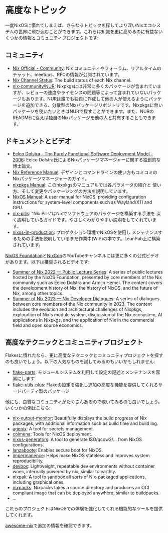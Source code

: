 # 高度なトピック

一度NixOSに慣れてしまえば、さらなるトピックを探してより深いNixエコシステムの世界に飛び込むことができます。これらは知識を更に高めるのに有益ないくつかの情報とコミュニティプロジェクトです:

## コミュニティ

- [Nix Official - Community](https://nixos.org/community/): Nix コミュニティやフォーラム、リアルタイムのチャット、meetups、RFCの情報が公開されています。
- [Nix Channel Status](https://status.nixos.org/): The build status of each Nix channel.
- [nix-community/NUR](https://github.com/nix-community/NUR): Nixpkgsには非常に多くのパッケージが含まれていますが、レビューの速度やライセンスの問題等によって含まれていないパッケージもあります。NURは誰でも独自に作成して他の人が使えるようにパッケージを追加できる、分散型のNixパッケージリポジトリです。Nixpkgsに無いパッケージを使いたいときはNURで探すことができます。また、NURのREADMEに従えば独自のNixパッケージを他の人と共有することもできます。

## ドキュメントとビデオ

- [Eelco Dolstra - The Purely Functional Software Deployment Model - 2006](https://edolstra.github.io/pubs/phd-thesis.pdf):
  Eelco Dolstra氏によるNixパッケージマネージャーに関する独創的な博士論文。
- [Nix Reference Manual](https://nixos.org/manual/nix/stable/package-management/profiles.html):
  デザインとコマンドラインの使い方もコミコミのNixパッケージマネージャーのガイド。
- [nixpkgs Manual](https://nixos.org/manual/nixpkgs/unstable/): このnixpkgsのマニュアルでは各パラメータの紹介と
  使い方、そして変更やパッケージングの方法を説明しています。
- [NixOS Manual](https://nixos.org/manual/nixos/unstable/): A user manual for NixOS,
  providing configuration instructions for system-level components such as Wayland/X11 and
  GPU.
- [nix-pills](https://nixos.org/guides/nix-pills): "Nix Pills"はNixでソフトウェアのパッケージを構築する手法を
  深く説明しているガイドです。やさしくわかりやすい説明をしてくれています。
- [nixos-in-production](https://github.com/Gabriella439/nixos-in-production): プロダクション環境でNixOSを使用し
  メンテナンスするための手法を説明しているまだ作業中(WIP)の本です。LeanPub上に構築されています。

[NixOS Foundation](https://www.youtube.com/@NixOS-Foundation)と[NixCon](https://www.youtube.com/@NixCon)のYouTubeチャンネルには更に多くの公式ビデオがあります。以下は推奨されるビデオです:

- [Summer of Nix 2022 — Public Lecture Series](https://www.youtube.com/playlist?list=PLt4-_lkyRrOMWyp5G-m_d1wtTcbBaOxZk):
  A series of public lectures hosted by the NixOS Foundation, presented by core members of
  the Nix community such as Eelco Dolstra and Armijn Hemel. The content covers the
  development history of Nix, the history of NixOS, and the future of Nix, among other
  topics.
- [Summer of Nix 2023 — Nix Developer Dialogues](https://www.youtube.com/playlist?list=PLt4-_lkyRrOPcBuz_tjm6ZQb-6rJjU3cf):
  A series of dialogues between core members of the Nix community in 2023. The content
  includes the evolution and architectural challenges of Nixpkgs, exploration of Nix's
  module system, discussion of the Nix ecosystem, AI applications in Nixpkgs, and the
  application of Nix in the commercial field and open source economics.

## 高度なテクニックとコミュニティプロジェクト

Flakesに慣れたなら、更に高度なテクニックとコミュニティプロジェクトを探すのも良いでしょう。以下の人気なものを試してみるのもいいかもしれません:

- [flake-parts](https://github.com/hercules-ci/flake-parts): モジュールシステムを利用して設定の記述とメンテナンスを容易にします
- [flake-utils-plus](https://github.com/gytis-ivaskevicius/flake-utils-plus): Flakeの設定を強化し追加の高度な機能を提供してくれるサードパーティ製のパッケージ

他にも、良質なコミュニティがたくさんあるので覗いてみるのも良いでしょう。いくつかの例はこちら:

- [nix-output-monitor](https://github.com/maralorn/nix-output-monitor): Beautifully
  displays the build progress of Nix packages, with additional information such as build
  time and build log.
- [agenix](https://github.com/ryantm/agenix): A tool for secrets management.
- [colmena](https://github.com/zhaofengli/colmena): Tools for NixOS deployment.
- [nixos-generators](https://github.com/nix-community/nixos-generators): A tool to
  generate ISO/qcow2/... from NixOS configurations.
- [lanzaboote](https://github.com/nix-community/lanzaboote): Enables secure boot for
  NixOS.
- [impermanence](https://github.com/nix-community/impermanence): Helps make NixOS
  stateless and improves system reproducibility.
- [devbox](https://github.com/jetpack-io/devbox): Lightweight, repeatable dev environments
  without container woes, internally powered by nix, similar to earthly.
- [nixpak](https://github.com/nixpak/nixpak): A tool to sandbox all sorts of Nix-packaged
  applications, including graphical ones.
- [nixpacks](https://github.com/railwayapp/nixpacks): Nixpacks takes a source directory
  and produces an OCI compliant image that can be deployed anywhere, similar to
  buildpacks.
- ...

これらのプロジェクトはNixOSでの体験を強化してくれる機能的なツールを提供してくれます。

[awesome-nix](https://github.com/nix-community/awesome-nix)で追加の情報を確認できます。
